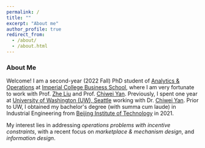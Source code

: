 ```yaml
---
permalink: /
title: ""
excerpt: "About me"
author_profile: true
redirect_from: 
  - /about/
  - /about.html
---
```

### About Me

Welcome! I am a second-year (2022 Fall) PhD student of [Analytics & Operations](https://www.imperial.ac.uk/business-school/faculty-research/academic-areas/analytics-operations/) at [Imperial College Business School](https://www.imperial.ac.uk/business-school/), where I am very fortunate to work with Prof. [Zhe Liu](https://blogs.imperial.ac.uk/zhe-liu/about/) and Prof. [Chiwei Yan](https://yanchiwei.github.io/index.html). Previously, I spent one year at [University of Washington (UW), Seattle](https://www.washington.edu/) working with Dr. [Chiwei Yan](https://yanchiwei.github.io/index.html). Prior to UW, I obtained my bachelor's degree (with summa cum laude) in Industrial Engineering from [Beijing Institute of Technology](https://english.bit.edu.cn/) in 2021.


<!-- as a PhD student (remotely, quit because of the [US visa issue](https://en.wikipedia.org/wiki/Proclamation_10043)) -->

My interest lies in addressing _operations problems with incentive constraints_, with a recent focus on _marketplace & mechanism design_, and _information design_.

<!--My research centers around **mechanism & market design** and **information design**. -->

<!-- Recently, I hold a particular interest in *three-sided marketplace* and *information design*. -->

<!-- My research centers around **mechanism**, **information** and **market** design. Recently, I hold a particular interest in *transaction fee mechanism*, *information design with privacy*, and *three-sided marketplace*. 
 -->

<!-- Recently, I hold a particular interest in problems from *<u>online platforms</u>* and *<u>smart city operations</u>* with *<u>strategic agents</u>*. When analyzing these problems, I am broadly interested in tools from *game theory*, *stochastic process*, *optimization*, and *statistics*.
 -->


<!-- 
### News

- (April, 2023) Updated preprint [Sequential Elimination Contests with All-Pay Auctions](https://arxiv.org/abs/2205.08104).
- (February, 2023) New preprint [Efficiency of ETA Prediction](https://arxiv.org/abs/2112.09993).

 -->
